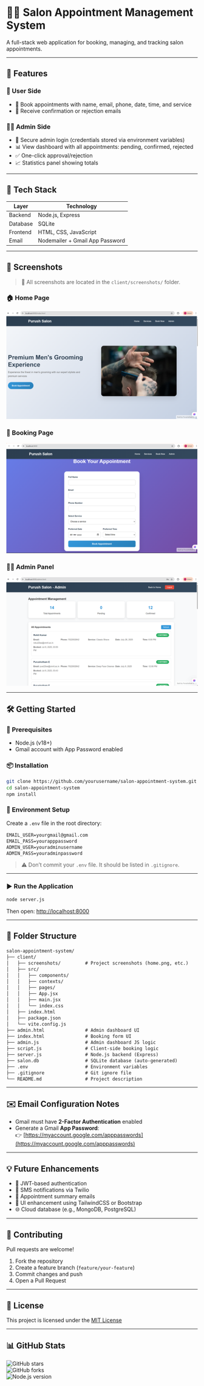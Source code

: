 # 💇‍♂️ Salon Appointment Management System

A full-stack web application for booking, managing, and tracking salon appointments.

---

## 🌟 Features

### 👥 User Side
- 📅 Book appointments with name, email, phone, date, time, and service
- 📧 Receive confirmation or rejection emails

### 🧑‍💼 Admin Side
- 🔐 Secure admin login (credentials stored via environment variables)
- 📊 View dashboard with all appointments: pending, confirmed, rejected
- ✅ One-click approval/rejection
- 📈 Statistics panel showing totals

---

## 🧰 Tech Stack

| Layer     | Technology            |
|-----------|------------------------|
| Backend   | Node.js, Express       |
| Database  | SQLite                 |
| Frontend  | HTML, CSS, JavaScript  |
| Email     | Nodemailer + Gmail App Password |

---

## 📸 Screenshots

> 📌 All screenshots are located in the `client/screenshots/` folder.

### 🏠 Home Page
![Home Page](client/screenshots/home.png)

### 📅 Booking Page
![Booking Form](client/screenshots/booking-form.png)

### 🧑‍💼 Admin Panel
![Admin Dashboard](client/screenshots/admin-panel.png)

---

## 🛠️ Getting Started

### 🔧 Prerequisites
- Node.js (v18+)
- Gmail account with App Password enabled

### 📦 Installation

```bash
git clone https://github.com/yourusername/salon-appointment-system.git
cd salon-appointment-system
npm install
```

### 🔐 Environment Setup

Create a `.env` file in the root directory:

```env
EMAIL_USER=yourgmail@gmail.com
EMAIL_PASS=yourapppassword
ADMIN_USER=youradminusername
ADMIN_PASS=youradminpassword
```

> ⚠️ Don’t commit your `.env` file. It should be listed in `.gitignore`.

---

### ▶️ Run the Application

```bash
node server.js
```

Then open: [http://localhost:8000](http://localhost:8000)

---

## 📂 Folder Structure

```
salon-appointment-system/
├── client/
│   ├── screenshots/         # Project screenshots (home.png, etc.)
│   ├── src/
│   │   ├── components/
│   │   ├── contexts/
│   │   ├── pages/
│   │   ├── App.jsx
│   │   ├── main.jsx
│   │   └── index.css
│   ├── index.html
│   ├── package.json
│   └── vite.config.js
├── admin.html               # Admin dashboard UI
├── index.html               # Booking form UI
├── admin.js                 # Admin dashboard JS logic
├── script.js                # Client-side booking logic
├── server.js                # Node.js backend (Express)
├── salon.db                 # SQLite database (auto-generated)
├── .env                     # Environment variables
├── .gitignore               # Git ignore file
└── README.md                # Project description
```

---

## ✉️ Email Configuration Notes

- Gmail must have **2-Factor Authentication** enabled
- Generate a Gmail **App Password**:  
  👉 [https://myaccount.google.com/apppasswords](https://myaccount.google.com/apppasswords)

---

## 💡 Future Enhancements

- 🔐 JWT-based authentication
- 📱 SMS notifications via Twilio
- 🧾 Appointment summary emails
- 🎨 UI enhancement using TailwindCSS or Bootstrap
- 🌐 Cloud database (e.g., MongoDB, PostgreSQL)

---

## 🤝 Contributing

Pull requests are welcome!

1. Fork the repository  
2. Create a feature branch (`feature/your-feature`)  
3. Commit changes and push  
4. Open a Pull Request  

---

## 📄 License

This project is licensed under the [MIT License](LICENSE)

---

## 📊 GitHub Stats

![GitHub stars](https://img.shields.io/github/stars/yourusername/salon-appointment-system?style=social)  
![GitHub forks](https://img.shields.io/github/forks/yourusername/salon-appointment-system?style=social)  
![Node.js version](https://img.shields.io/badge/node-%3E=18.0.0-brightgreen)
